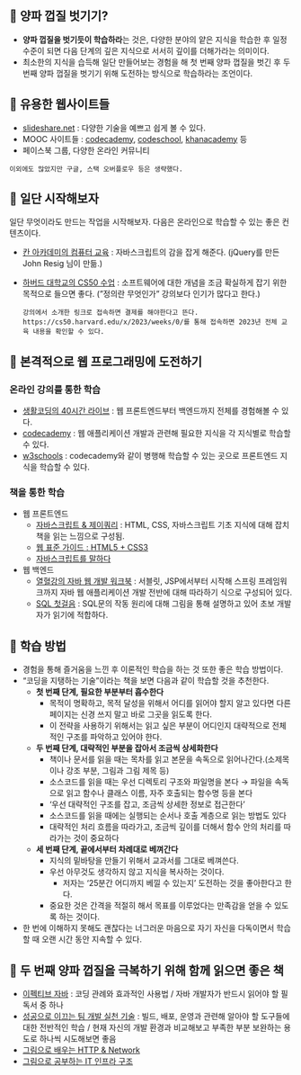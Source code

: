 ## 📌 양파 껍질 벗기기?

- **양파 껍질을 벗기듯이 학습하라**는 것은, 다양한 분야의 얕은 지식을 학습한 후 일정 수준이 되면 다음 단계의 깊은 지식으로 서서히 깊이를 더해가라는 의미이다.
- 최소한의 지식을 습득해 일단 만들어보는 경험을 해 첫 번째 양파 껍질을 벗긴 후 두 번째 양파 껍질을 벗기기 위해 도전하는 방식으로 학습하라는 조언이다.

## 📌 유용한 웹사이트들

- [slideshare.net](https://slideshare.net/) : 다양한 기술을 예쁘고 쉽게 볼 수 있다.
- MOOC 사이트들 : [codecademy](https://www.codecademy.com), [codeschool](https://www.codeschool.co), [khanacademy](https://www.khanacademy.org) 등
- 페이스북 그룹, 다양한 온라인 커뮤니티

```
이외에도 많았지만 구글, 스택 오버플로우 등은 생략했다.
```

## 📌 일단 시작해보자

일단 무엇이라도 만드는 작업을 시작해보자. 다음은 온라인으로 학습할 수 있는 좋은 컨텐츠이다.

- [칸 아카데미의 컴퓨터 교육](https://www.khanacademy.org/computing/computer-programming) : 자바스크립트의 감을 잡게 해준다. (jQuery를 만든 John Resig 님이 만듦.)
- [하버드 대학교의 CS50 수업](https://www.edx.org/cs50) : 소프트웨어에 대한 개념을 조금 확실하게 잡기 위한 목적으로 들으면 좋다. (”정의란 무엇인가” 강의보다 인기가 많다고 한다.)
    
    ```
    강의에서 소개한 링크로 접속하면 결제를 해야한다고 뜬다. https://cs50.harvard.edu/x/2023/weeks/0/를 통해 접속하면 2023년 전체 교육 내용을 확인할 수 있다.
    ```
    

## 📌 본격적으로 웹 프로그래밍에 도전하기

### 온라인 강의를 통한 학습

- [생활코딩의 40시간 라이브](https://opentutorials.org/course/1688) : 웹 프론트엔드부터 백엔드까지 전체를 경험해볼 수 있다.
- [codecademy](https://www.codecademy.com/learn) : 웹 애플리케이션 개발과 관련해 필요한 지식을 각 지식별로 학습할 수 있다.
- [w3schools](https://www.w3schools.com) : codecademy와 같이 병행해 학습할 수 있는 곳으로 프론트엔드 지식을 학습할 수 있다.

### 책을 통한 학습

- 웹 프론트엔드
    - [자바스크립트 & 제이쿼리](https://www.yes24.com/Product/Goods/17255377) : HTML, CSS, 자바스크립트 기초 지식에 대해 잡치 책을 읽는 느낌으로 구성됨.
    - [웹 표준 가이드 : HTML5 + CSS3](https://www.yes24.com/Product/Goods/4414389)
    - [자바스크립트를 말하다](https://www.yes24.com/Product/Goods/14533820)
- 웹 백엔드
    - [열혈강의 자바 웹 개발 워크북](https://www.yes24.com/Product/Goods/13159413) : 서블릿, JSP에서부터 시작해 스프링 프레임워크까지 자바 웹 애플리케이션 개발 전반에 대해 따라하기 식으로 구성되어 있다.
    - [SQL 첫걸음](https://www.yes24.com/Product/Goods/22744867) : SQL문의 작동 원리에 대해 그림을 통해 설명하고 있어 초보 개발자가 읽기에 적합하다.

## 📌 학습 방법

- 경험을 통해 즐거움을 느낀 후 이론적인 학습을 하는 것 또한 좋은 학습 방법이다.
- “코딩을 지탱하는 기술”이라는 책을 보면 다음과 같이 학습할 것을 추천한다.
    - **첫 번째 단계, 필요한 부분부터 흡수한다**
        - 목적이 명확하고, 목적 달성을 위해서 어디를 읽어야 할지 알고 있다면 다른 페이지는 신경 쓰지 말고 바로 그곳을 읽도록 한다.
        - 이 전략을 사용하기 위해서는 읽고 싶은 부분이 어디인지 대략적으로 전체적인 구조를 파악하고 있어야 한다.
    - **두 번째 단계, 대략적인 부분을 잡아서 조금씩 상세화한다**
        - 책이나 문서를 읽을 때는 목차를 읽고 본문을 속독으로 읽어나간다.(소제목이나 강조 부분, 그림과 그림 제목 등)
        - 소스코드를 읽을 때는 우선 디렉토리 구조와 파일명을 본다 → 파일을 속독으로 읽고 함수나 클래스 이름, 자주 호출되는 함수명 등을 본다
        - ‘우선 대략적인 구조를 잡고, 조금씩 상세한 정보로 접근한다’
        - 소스코드를 읽을 때에는 실행되는 순서나 호출 계층으로 읽는 방법도 있다
        - 대략적인 처리 흐름을 따라가고, 조금씩 깊이를 더해서 함수 안의 처리를 따라가는 것이 중요하다
    - **세 번째 단계, 끝에서부터 차례대로 베껴간다**
        - 지식의 밑바탕을 만들기 위해서 교과서를 그대로 베껴쓴다.
        - 우선 아무것도 생각하지 않고 지식을 복사하는 것이다.
            - 저자는 ‘25분간 어디까지 베낄 수 있는지’ 도전하는 것을 좋아한다고 한다.
        - 중요한 것은 간격을 적절히 해서 목표를 이루었다는 만족감을 얻을 수 있도록 하는 것이다.
- 한 번에 이해하지 못해도 괜찮다는 너그러운 마음으로 자기 자신을 다독이면서 학습할 때 오랜 시간 동안 지속할 수 있다.

## 📌 두 번째 양파 껍질을 극복하기 위해 함께 읽으면 좋은 책

- [이펙티브 자바](https://www.yes24.com/Product/Goods/65551284) : 코딩 관례와 효과적인 사용법 / 자바 개발자가 반드시 읽어야 할 필독서 중 하나
- [성공으로 이끄는 팀 개발 실천 기술](https://www.yes24.com/Product/Goods/14725219) : 빌드, 배포, 운영과 관련해 알아야 할 도구들에 대한 전반적인 학습 / 현재 자신의 개발 환경과 비교해보고 부족한 부분 보완하는 용도로 하나씩 시도해보면 좋음
- [그림으로 배우는 HTTP & Network](https://www.yes24.com/Product/Goods/15894097)
- [그림으로 공부하는 IT 인프라 구조](https://www.yes24.com/Product/Goods/95800974)